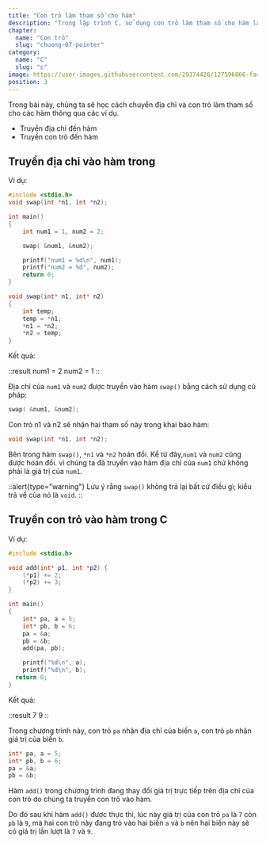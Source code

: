 ```yaml
---
title: "Con trỏ làm tham số cho hàm"
description: "Trong lập trình C, sử dụng con trỏ làm tham số cho hàm là một kỹ thuật mạnh mẽ giúp bạn thao tác với dữ liệu một cách linh hoạt và hiệu quả. Bài viết này sẽ hướng dẫn bạn cách sử dụng con trỏ như tham số cho các hàm, cung cấp ví dụ cụ thể và lý do tại sao nó quan trọng."
chapter:
  name: "Con trỏ"
  slug: "chuong-07-pointer"
category:
  name: "C"
  slug: "c"
image: https://user-images.githubusercontent.com/29374426/127596066-fa46df01-982f-4a72-b6d1-f7d8f5c5a9b3.png
position: 3
---
```


Trong bài này, chúng ta sẽ học cách chuyển địa chỉ và con trỏ làm tham số cho các hàm thông qua các ví dụ.

- Truyền địa chỉ đến hàm
- Truyền con trỏ đến hàm

## Truyền địa chỉ vào hàm trong

Ví dụ:

```cpp
#include <stdio.h>
void swap(int *n1, int *n2);

int main()
{
    int num1 = 1, num2 = 2;

    swap( &num1, &num2);

    printf("num1 = %d\n", num1);
    printf("num2 = %d", num2);
    return 0;
}

void swap(int* n1, int* n2)
{
    int temp;
    temp = *n1;
    *n1 = *n2;
    *n2 = temp;
}
```

Kết quả:

::result
num1 = 2
num2 = 1
::

Địa chỉ của `num1` và `num2` được truyền vào hàm `swap()` bằng cách sử dụng cú pháp:

```cpp
swap( &num1, &num2);
```

Con trỏ n1 và n2 sẽ nhận hai tham số này trong khai báo hàm:

```cpp
void swap(int *n1, int *n2);
```

Bên trong hàm `swap()`, `*n1` và `*n2` hoán đổi. Kể từ đây,`num1` và `num2` cũng được hoán đổi. vì chúng ta đã truyền vào hàm địa chỉ của `num1` chứ không phải là giá trị của `num1`.

::alert{type="warning"}
Lưu ý rằng `swap()` không trả lại bất cứ điều gì; kiểu trả về của nó là `void`.
::

## Truyền con trỏ vào hàm trong C

Ví dụ:

```cpp
#include <stdio.h>

void add(int* p1, int *p2) {
    (*p1) += 2;
    (*p2) += 3;
}

int main()
{
    int* pa, a = 5;
    int* pb, b = 6;
    pa = &a;
    pb = &b;
    add(pa, pb);

    printf("%d\n", a);
    printf("%d\n", b);
  return 0;
}
```

Kết quả:

::result
7
9
::

Trong chương trình này, con trỏ `pa` nhận địa chỉ của biến `a`, con trỏ `pb` nhận giá trị của biến `b`.

```cpp
int* pa, a = 5;
int* pb, b = 6;
pa = &a;
pb = &b;
```

Hàm `add()` trong chương trình đang thay đổi giá trị trực tiếp trên địa chỉ của con trỏ do chúng ta truyền con trỏ vào hàm.

Do đó sau khi hàm `add()` được thực thi, lúc này giá trị của con trỏ `pa` là `7` còn `pb` là `9`, mà hai con trỏ này đang trỏ vào hai biến `a` và `b` nên hai biến này sẽ có giá trị lần lượt là `7` và `9`.
